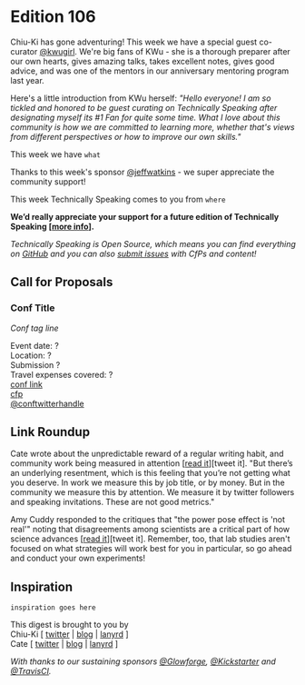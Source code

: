 # Edition 106

Chiu-Ki has gone adventuring! This week we have a special guest co-curator [@kwugirl](http://twitter.com/kwugirl). We're big fans of KWu - she is a thorough preparer after our own hearts, gives amazing talks, takes excellent notes, gives good advice, and was one of the mentors in our anniversary mentoring program last year.

Here's a little introduction from KWu herself:
*"Hello everyone! I am so tickled and honored to be guest curating on Technically Speaking after designating myself its #1 Fan for quite some time. What I love about this community is how we are committed to learning more, whether that's views from different perspectives or how to improve our own skills."*

This week we have `what`

Thanks to this week's sponsor [@jeffwatkins](http://twitter/jeffwatkins) - we super appreciate the community support!

This week Technically Speaking comes to you from `where`

**We’d really appreciate your support for a future edition of Technically Speaking [[more info](http://www.techspeak.email/sponsorship/)].**  

*Technically Speaking is Open Source, which means you can find everything on [GitHub](https://github.com/catehstn/technically-speaking/) and you can also [submit issues](https://github.com/catehstn/technically-speaking/issues/new) with CfPs and content!*  

## Call for Proposals

### Conf Title  
*Conf tag line*

Event date: ?  
Location: ?  
Submission ?  
Travel expenses covered: ?  
[conf link](?)  
[cfp](?)  
[@conftwitterhandle](?)



## Link Roundup

Cate wrote about the unpredictable reward of a regular writing habit, and community work being measured in attention [[read it](https://cate.blog/2016/12/08/the-roi-of-writing/)][tweet it]. "But there’s an underlying resentment, which is this feeling that you’re not getting what you deserve. In work we measure this by job title, or by money. But in the community we measure this by attention. We measure it by twitter followers and speaking invitations. These are not good metrics."

Amy Cuddy responded to the critiques that "the power pose effect is 'not real'" noting that disagreements among scientists are a critical part of how science advances [[read it](https://www.linkedin.com/pulse/my-overview-state-science-postural-feedback-power-posing-amy-cuddy)][tweet it]. Remember, too, that lab studies aren't focused on what strategies will work best for you in particular, so go ahead and conduct your own experiments!

## Inspiration

`inspiration goes here`  


This digest is brought to you by  
Chiu-Ki [ [twitter](https://twitter.com/chiuki) | [blog](http://blog.sqisland.com/) | [lanyrd](http://lanyrd.com/profile/chiuki/) ]  
Cate [ [twitter](https://twitter.com/catehstn) | [blog](http://www.catehuston.com/blog/) | [lanyrd](http://lanyrd.com/profile/catehstn/) ]

*With thanks to our sustaining sponsors [@Glowforge](http://twitter.com/glowforge), [@Kickstarter](http://twitter.com/kickstarter) and [@TravisCI](http://twitter.com/travisci).*
